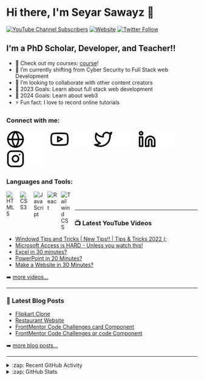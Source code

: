# Hi there, I'm Seyar Sawayz 👋 

[![YouTube Channel Subscribers](https://img.shields.io/youtube/channel/subscribers/UCDCHcqyeQgJ-jVSd6VJkbCw?logo=youtube&logoColor=red&style=for-the-badge)][youtube]
[![Website](https://img.shields.io/website?label=SeyarSawayz.com&style=for-the-badge&url=https%3A%2F%2FSeyarSawayz.com)](https://seyarsawayz.netlify.app/)
[![Twitter Follow](https://img.shields.io/twitter/follow/SeyarSawayz?color=1DA1F2&logo=twitter&style=for-the-badge)](https://twitter.com/seyarsawayz)



## I'm a PhD Scholar, Developer, and Teacher!!

- 🔭 Check out my courses:&nbsp;[course]!
- 🌱 I’m currently shifting from Cyber Security to Full Stack web Development
- 👯 I’m looking to collaborate with other content creators
- 🥅 2023 Goals: Learn about full stack web development 
- 🥅 2024 Goals: Learn about web3 
- ⚡ Fun fact: I love to record online tutorials 

### Connect with me:

[![website](./img/globe-light.svg)](https://seyarsawayz.netlify.app#gh-light-mode-only)
[![website](./img/globe-dark.svg)](https://seyarsawayz.netlify.app#gh-dark-mode-only)
&nbsp;&nbsp;
[![website](./img/youtube-light.svg)](https://www.youtube.com/c/KAYHANTECH#gh-light-mode-only)
[![website](./img/youtube-dark.svg)](https://www.youtube.com/c/KAYHANTECH#gh-dark-mode-only)
&nbsp;&nbsp;
[![website](./img/twitter-light.svg)](https://twitter.com/seyarsawayz#gh-light-mode-only)
[![website](./img/twitter-dark.svg)](https://twitter.com/seyarsawayz#gh-dark-mode-only)
&nbsp;&nbsp;
[![website](./img/linkedin-light.svg)](https://linkedin.com/in/seyar-sawayz-159119119#gh-light-mode-only)
[![website](./img/linkedin-dark.svg)](https://linkedin.com/in/seyar-sawayz-159119119#gh-dark-mode-only)
&nbsp;&nbsp;
[![website](./img/instagram-light.svg)](https://instagram.com/kayhan_tech#gh-light-mode-only)
[![website](./img/instagram-dark.svg)](https://instagram.com/kayhan_tech#gh-dark-mode-only)

### Languages and Tools:

[<img align="left" alt="HTML5" width="26px" src="https://cdn.jsdelivr.net/gh/devicons/devicon/icons/html5/html5-original.svg" style="padding-right:10px;" />][MicrosoftAccessPlaylist]
[<img align="left" alt="CSS3" width="26px" src="https://cdn.jsdelivr.net/gh/devicons/devicon/icons/css3/css3-original.svg" style="padding-right:10px;" />][MicrosoftExcelPlaylist]
[<img align="left" alt="JavaScript" width="26px" src="https://cdn.jsdelivr.net/gh/devicons/devicon/icons/javascript/javascript-original.svg" style="padding-right:10px;" />][WindowsCoolTipsandTricks]
<img align="left" alt="React" width="26px" src="https://cdn.jsdelivr.net/gh/devicons/devicon/icons/react/react-original.svg" style="padding-right:10px;" />
<img align="left" alt="Tailwind CSS" width="26px" src="https://w7.pngwing.com/pngs/293/485/png-transparent-tailwind-css-hd-logo-thumbnail.png" style="padding-right:10px;" />

<br />
<br />


---

### 📺 Latest YouTube Videos

<!-- YOUTUBE:START -->
- [Windowd Tips and Tricks | New Tips!! | Tips &amp; Tricks 2022 &lpar;;](https://www.youtube.com/watch?v=dgDEXczVTk0&list=PLJcDCSyxQnwuJmy_zg1FEzHm3_xij9VMg)
- [Microsoft Access is HARD - Unless you watch this!](https://www.youtube.com/watch?v=sNWymtWmWAQ&list=PLJcDCSyxQnwsvUcqHSy80rwN8yNXd_xBP&index=34)
- [Excel in 30 minutes?](https://www.youtube.com/watch?v=Eiv7unjSoaA&t=1172s)
- [PowerPoint in 20 Minutes?](https://www.youtube.com/watch?v=_9dWF4IIJvY&t=12s)
- [Make a Website in 30 Minutes?](https://www.youtube.com/watch?v=bc4tB1t86aE&t=72s)
<!-- YOUTUBE:END -->

➡️ [more videos...](https://www.youtube.com/c/KAYHANTECH)

---

### 📕 Latest Blog Posts

<!-- BLOG-POST-LIST:START -->
- [Flipkart Clone](https://flipkartclonebyseyar.netlify.app/)
- [Restaurant Website](https://mymealbyseyar.netlify.app/)
- [FrontMentor Code Challenges card Component](https://seyarsawayz-nft-card-component.netlify.app/)
- [FrontMentor Code Challenges qr code Component](https://seyar-qr-code-component.netlify.app/)

<!-- BLOG-POST-LIST:END -->

➡️ [more blog posts...](https://seyarsawayz.netlify.app/)

---

<details>
  <summary>:zap: Recent GitHub Activity</summary>
  
<!--START_SECTION:activity-->

<!--END_SECTION:activity-->

</details>

<details>
  <summary>:zap: GitHub Stats</summary>

  <img align="left" alt="SeyarSawayz's GitHub Stats" src="https://github-readme-stats.vercel.app/api?username=SeyarSawayz&show_icons=true&hide_border=false&title_color=ff652f&icon_color=FFE400&bg_color=09131B&text_color=ffffff&border_color=0c1a25" />

</details>

[website]: https://seyarsawayz.netlify.app/
[course]: https://www.youtube.com/c/KAYHANTECH
[twitter]: https://twitter.com/seyarsawayz
[youtube]: https://youtube.com/c/kayhantech
[instagram]: https://instagram.com/kayhan_tech
[linkedin]: https://linkedin.com/in/seyar-sawayz-159119119
[MicrosoftAccessPlaylist]: https://www.youtube.com/watch?v=fNtQE1SvlI4&list=PLJcDCSyxQnwsvUcqHSy80rwN8yNXd_xBP
[WindowsCoolTipsandTricks]: https://www.youtube.com/watch?v=dgDEXczVTk0&list=PLJcDCSyxQnwuJmy_zg1FEzHm3_xij9VMg
[MicrosoftExcelPlaylist]: https://www.youtube.com/watch?v=CKkv5ZVNHFM&list=PLJcDCSyxQnwsbZ0_5ucRe3pX4KU0os17j
[MicrosoftPowerPointPlaylist]: https://www.youtube.com/watch?v=yqBIBgADCX0&list=PLJcDCSyxQnwsollMdI1Ur93QM3N5MVAso
[ExcelFunctionPlaylist]: https://www.youtube.com/watch?v=R_C6CRsWogA&list=PLJcDCSyxQnwtUwKBOBWCQhBwAKj_hezYU
